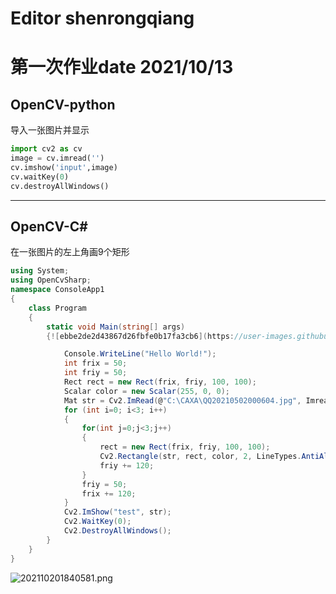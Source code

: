# Editor shenrongqiang
# 第一次作业date 2021/10/13
## OpenCV-python
  导入一张图片并显示
```python
import cv2 as cv
image = cv.imread('')
cv.imshow('input',image)
cv.waitKey(0)
cv.destroyAllWindows()
```
***
## OpenCV-C#
在一张图片的左上角画9个矩形
```C#
using System;
using OpenCvSharp;
namespace ConsoleApp1
{
    class Program
    {
        static void Main(string[] args)
        {![ebbe2de2d43867d26fbfe0b17fa3cb6](https://user-images.githubusercontent.com/92438840/137623242-eed87493-99b2-4b46-9304-e05492e049f4.png)

            Console.WriteLine("Hello World!");
            int frix = 50;
            int friy = 50;
            Rect rect = new Rect(frix, friy, 100, 100);
            Scalar color = new Scalar(255, 0, 0);
            Mat str = Cv2.ImRead(@"C:\CAXA\QQ20210502000604.jpg", ImreadModes.AnyColor);
            for (int i=0; i<3; i++)
            {
                for(int j=0;j<3;j++)
                {
                    rect = new Rect(frix, friy, 100, 100);
                    Cv2.Rectangle(str, rect, color, 2, LineTypes.AntiAlias);
                    friy += 120;
                }
                friy = 50;
                frix += 120;
            }
            Cv2.ImShow("test", str);
            Cv2.WaitKey(0);
            Cv2.DestroyAllWindows();
        }
    }
}
```
![202110201840581.png](https://i.loli.net/2021/10/22/IatS1N4ozeUJqb9.png)

